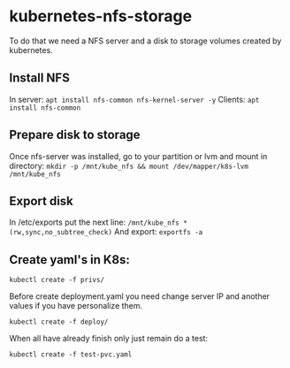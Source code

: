 # kubernetes-nfs-storage
To do that we need a NFS server and a disk to storage volumes created by kubernetes.

## Install NFS
In server:
``` apt install nfs-common nfs-kernel-server -y ```
Clients:
``` apt install nfs-common ```

## Prepare disk to storage
Once nfs-server was installed, go to your partition or lvm and mount in directory:
``` mkdir -p /mnt/kube_nfs && mount /dev/mapper/k8s-lvm /mnt/kube_nfs ```

## Export disk
In /etc/exports put the next line:
``` /mnt/kube_nfs *(rw,sync,no_subtree_check) ```
And export:
``` exportfs -a ```

## Create yaml's in K8s:
``` kubectl create -f privs/ ```

Before create deployment.yaml you need change server IP and another values if you have personalize them.

``` kubectl create -f deploy/ ```

When all have already finish only just remain do a test:

``` kubectl create -f test-pvc.yaml ```
